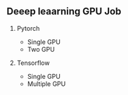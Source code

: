 ## Deeep leaarning GPU Job

1. Pytorch
    - Single GPU
    - Two GPU

2. Tensorflow
    - Single GPU
    - Multiple GPU